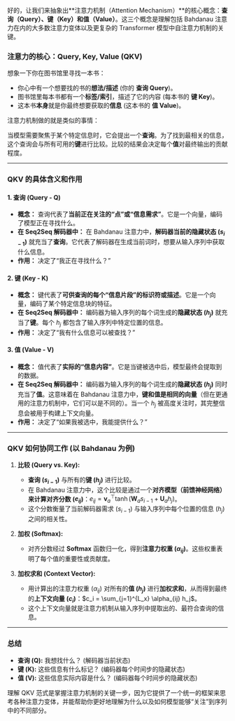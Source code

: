 好的，让我们来抽象出**注意力机制（Attention Mechanism）**的核心概念：**查询（Query）、键（Key）和值（Value）**。这三个概念是理解包括 Bahdanau 注意力在内的大多数注意力变体以及更复杂的 Transformer 模型中自注意力机制的关键。

### 注意力的核心：Query, Key, Value (QKV)

想象一下你在图书馆里寻找一本书：

* 你心中有一个想要找的书的**想法/描述** (你的 **查询 Query**)。
* 图书馆里每本书都有一个**标签/索引**，描述了它的内容 (每本书的 **键 Key**)。
* 这本书**本身**就是你最终想要获取的**信息** (这本书的 **值 Value**)。

注意力机制做的就是类似的事情：

当模型需要聚焦于某个特定信息时，它会提出一个**查询**。为了找到最相关的信息，这个查询会与所有可用的**键**进行比较。比较的结果会决定每个**值**对最终输出的贡献程度。

---

### QKV 的具体含义和作用

#### 1. 查询 (Query - Q)

* **概念：** 查询代表了**当前正在关注的“点”或“信息需求”**。它是一个向量，编码了模型正在寻找什么。
* **在 Seq2Seq 解码器中：** 在 Bahdanau 注意力中，**解码器当前的隐藏状态 ($s_{i-1}$)** 就充当了**查询**。它代表了解码器在生成当前词时，想要从输入序列中获取什么信息。
* **作用：** 决定了“我正在寻找什么？”

#### 2. 键 (Key - K)

* **概念：** 键代表了**可供查询的每个“信息片段”的标识符或描述**。它是一个向量，编码了某个特定信息块的特征。
* **在 Seq2Seq 解码器中：** 编码器为输入序列的每个词生成的**隐藏状态 ($h_j$)** 就充当了**键**。每个 $h_j$ 都包含了输入序列中特定位置的信息。
* **作用：** 决定了“我有什么信息可以被查找？”

#### 3. 值 (Value - V)

* **概念：** 值代表了**实际的“信息内容”**。它是当键被选中后，模型最终会提取到的数据。
* **在 Seq2Seq 解码器中：** 编码器为输入序列的每个词生成的**隐藏状态 ($h_j$)** 同时充当了**值**。这意味着在 Bahdanau 注意力中，**键和值是相同的向量**（但在更通用的注意力机制中，它们可以是不同的）。当一个 $h_j$ 被高度关注时，其完整信息会被用于构建上下文向量。
* **作用：** 决定了“如果我被选中，我能提供什么？”

---

### QKV 如何协同工作 (以 Bahdanau 为例)

1.  **比较 (Query vs. Key):**
    * **查询 ($s_{i-1}$)** 与所有的**键 ($h_j$)** 进行比较。
    * 在 Bahdanau 注意力中，这个比较是通过一个**对齐模型（前馈神经网络）**来计算**对齐分数 ($e_{ij}$)**：$e_{ij} = \mathbf{v}_a^\top \tanh(\mathbf{W}_a s_{i-1} + \mathbf{U}_a h_j)$。
    * 这个分数衡量了当前解码器需求 ($s_{i-1}$) 与输入序列中每个位置的信息 ($h_j$) 之间的相关性。

2.  **加权 (Softmax):**
    * 对齐分数经过 **Softmax** 函数归一化，得到**注意力权重 ($\alpha_{ij}$)**。这些权重表明了每个值的重要性或贡献度。

3.  **加权求和 (Context Vector):**
    * 用计算出的注意力权重 ($\alpha_{ij}$) 对所有的**值 ($h_j$)** 进行**加权求和**，从而得到最终的**上下文向量 ($c_i$)**：$c_i = \sum_{j=1}^{L_x} \alpha_{ij} h_j$。
    * 这个上下文向量就是注意力机制从输入序列中提取出的、最符合查询的信息。

---

### 总结

* **查询 (Q):** 我想找什么？ (解码器当前状态)
* **键 (K):** 这些信息有什么标记？ (编码器每个时间步的隐藏状态)
* **值 (V):** 这些信息实际内容是什么？ (编码器每个时间步的隐藏状态)

理解 QKV 范式是掌握注意力机制的关键一步，因为它提供了一个统一的框架来思考各种注意力变体，并能帮助你更好地理解为什么以及如何模型能够“关注”到序列中的不同部分。